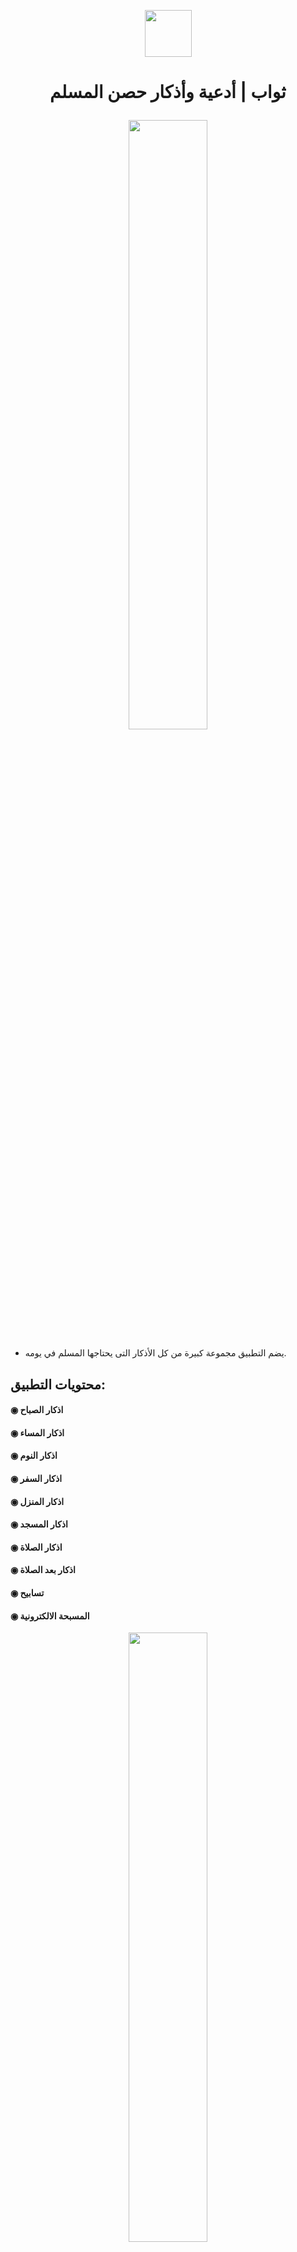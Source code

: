 <p align="center">
  <img src="https://walid-fekry.com/img/thawab/logo.png" width="75" height="75" align=”middle”/>
</p>

<h1><p align="center"> ثواب | أدعية وأذكار حصن المسلم </p></h1>


<p align="center">
  <img src="https://walid-fekry.com/img/thawab/screen_1.png" width="50%" height="50%" align=”middle”>
</p>

- يضم التطبيق مجموعة كبيرة من كل الأذكار التى يحتاجها المسلم في يومه.


## محتويات التطبيق:
#### ◉ اذكار الصباح
#### ◉ اذكار المساء
#### ◉ اذكار النوم
#### ◉ اذكار السفر
#### ◉ اذكار المنزل
#### ◉ اذكار المسجد
#### ◉ اذكار الصلاة
#### ◉ اذكار بعد الصلاة
#### ◉ تسابيح
#### ◉ المسبحة الالكترونية


<p align="center">
  <img src="https://walid-fekry.com/img/thawab/screen_2.png" width="50%" height="50%" align=”middle”>
</p>

#### التطبيق قيد التطوير وسيتم إضافة المزيد من المزايا قريبًا، يمكن للجميع المساعدة في تطوير التطبيق.


## روابط لتحميل التطبيق :
 - [للأندرويد](https://play.google.com/store/apps/details?id=com.App.Thwaap) 
 - [للهواوي](https://appgallery.huawei.com/#/app/C102854345) 


# Walid Fekry
